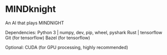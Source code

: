 # MINDknight
An AI that plays MINDNIGHT


Dependencies:
Python 3 | numpy, dev, pip, wheel, pyshark
Rust | tensorflow
Git (for tensorflow)
Bazel (for tensorflow)

Optional:
CUDA (for GPU processing, highly recommended)
